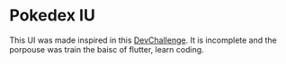 # Pokedex IU

This UI was made inspired in this [DevChallenge](https://www.devchallenge.com.br/challenges/5f35ce77ed30f35c3a399717/details).
It is incomplete and the porpouse was train the baisc of flutter, learn coding.
